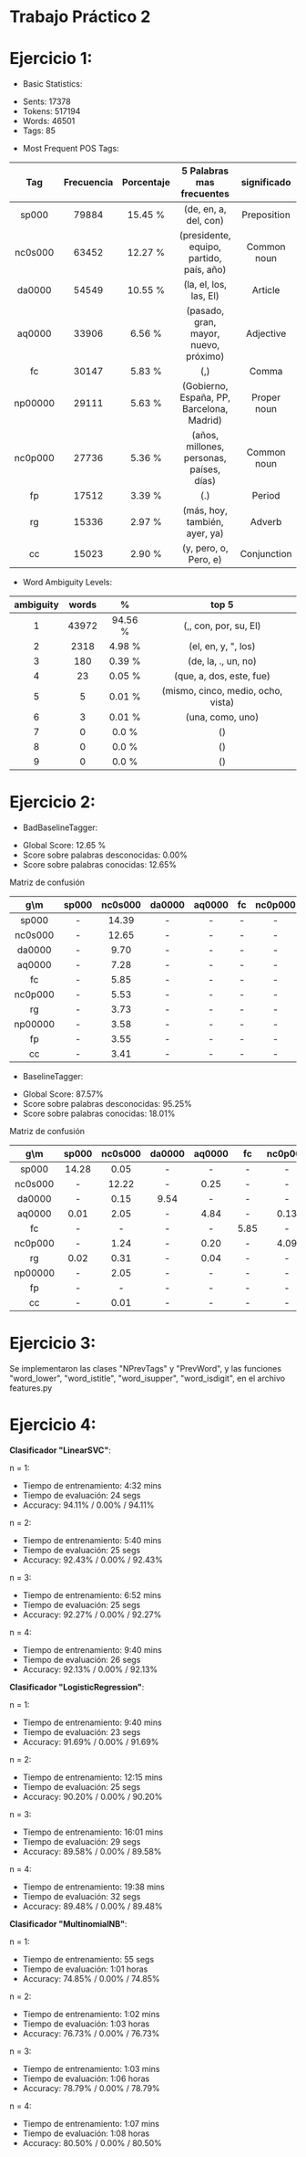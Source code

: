 Trabajo Práctico 2
==================


Ejercicio 1:
============

- Basic Statistics:

* Sents: 17378
* Tokens: 517194
* Words: 46501
* Tags: 85


- Most Frequent POS Tags:

|   Tag    | Frecuencia | Porcentaje |         5 Palabras mas frecuentes         |     significado    |
|:--------:|:----------:|:----------:|:-----------------------------------------:|:------------------:|
|  sp000   |   79884    |   15.45 %  |           (de, en, a, del, con)           |	   Preposition	  |
| nc0s000  |   63452    |   12.27 %  |  (presidente, equipo, partido, país, año) |	   Common noun	  |
|  da0000  |   54549    |   10.55 %  |           (la, el, los, las, El)          | 	   Article		  |
|  aq0000  |   33906    |   6.56 %   |    (pasado, gran, mayor, nuevo, próximo)  |	   Adjective	  |
|    fc    |   30147    |   5.83 %   |                    (,)                    |	   Comma		  |
| np00000  |   29111    |   5.63 %   | (Gobierno, España, PP, Barcelona, Madrid) |	   Proper noun    |
| nc0p000  |   27736    |   5.36 %   |  (años, millones, personas, países, días) |     Common noun    |
|    fp    |   17512    |   3.39 %   |                    (.)                    |     Period         |
|    rg    |   15336    |   2.97 %   |        (más, hoy, también, ayer, ya)      |     Adverb         |
|    cc    |   15023    |   2.90 %   |           (y, pero, o, Pero, e)           |	   Conjunction    |


- Word Ambiguity Levels:

| ambiguity  | words     |     %      |              top 5                 |
|:----------:|:---------:|:----------:|:----------------------------------:|
|     1      |   43972   |   94.56 %  |        (,, con, por, su, El)       |
|     2      |   2318    |   4.98 %   |         (el, en, y, ", los)        |
|     3      |    180    |   0.39 %   |         (de, la, ., un, no)        |
|     4      |    23     |   0.05 %   |      (que, a, dos, este, fue)      |
|     5      |     5     |   0.01 %   | (mismo, cinco, medio, ocho, vista) |
|     6      |     3     |   0.01 %   |          (una, como, uno)          |					
|     7      |     0     |    0.0 %   |              ()                    |					
|     8      |     0     |    0.0 %   |              ()                    |					
|     9      |     0     |    0.0 %   |              ()                    |




Ejercicio 2:
============


- BadBaselineTagger:

* Global Score: 12.65 %
* Score sobre palabras desconocidas: 0.00%
* Score sobre palabras conocidas: 12.65%

Matriz de confusión


|  g\m    |  sp000  | nc0s000 | da0000  | aq0000  |   fc    | nc0p000 |   rg    | np00000 |   fp    |   cc    |
|:-------:|:-------:|:-------:|:-------:|:-------:|:-------:|:-------:|:-------:|:-------:|:-------:|:-------:|
|  sp000  |    -    |  14.39  |    -    |    -    |    -    |    -    |    -    |    -    |    -    |    -    |
| nc0s000 |    -    |  12.65  |    -    |    -    |    -    |    -    |    -    |    -    |    -    |    -    |
| da0000  |    -    |   9.70  |    -    |    -    |    -    |    -    |    -    |    -    |    -    |    -    |
| aq0000  |    -    |   7.28  |    -    |    -    |    -    |    -    |    -    |    -    |    -    |    -    |
|   fc    |    -    |   5.85  |    -    |    -    |    -    |    -    |    -    |    -    |    -    |    -    |
| nc0p000 |    -    |   5.53  |    -    |    -    |    -    |    -    |    -    |    -    |    -    |    -    |
|   rg    |    -    |   3.73  |    -    |    -    |    -    |    -    |    -    |    -    |    -    |    -    |
| np00000 |    -    |   3.58  |    -    |    -    |    -    |    -    |    -    |    -    |    -    |    -    |
|   fp    |    -    |   3.55  |    -    |    -    |    -    |    -    |    -    |    -    |    -    |    -    |
|   cc    |    -    |   3.41  |    -    |    -    |    -    |    -    |    -    |    -    |    -    |    -    |



- BaselineTagger:

* Global Score: 87.57%
* Score sobre palabras desconocidas: 95.25%
* Score sobre palabras conocidas: 18.01%

Matriz de confusión


|  g\m    |  sp000  | nc0s000 | da0000  | aq0000  |   fc    | nc0p000 |   rg    | np00000 |   fp    |   cc    |
|:-------:|:-------:|:-------:|:-------:|:-------:|:-------:|:-------:|:-------:|:-------:|:-------:|:-------:|
|  sp000  |  14.28  |  0.05   |    -    |    -    |    -    |    -    |  0.01   |    -    |    -    |    -    |
| nc0s000 |    -    |  12.22  |    -    |  0.25   |    -    |    -    |  0.03   |    -    |    -    |    -    |
| da0000  |    -    |  0.15   |  9.54   |    -    |    -    |    -    |    -    |    -    |    -    |    -    |
| aq0000  |  0.01   |  2.05   |    -    |  4.84   |    -    |  0.13   |    -    |    -    |    -    |    -    |
|   fc    |    -    |    -    |    -    |    -    |  5.85   |    -    |    -    |    -    |    -    |    -    |
| nc0p000 |    -    |  1.24   |    -    |  0.20   |    -    |  4.09   |    -    |    -    |    -    |    -    |
|   rg    |  0.02   |  0.31   |    -    |  0.04   |    -    |    -    |  3.27   |    -    |    -    |  0.02   |
| np00000 |    -    |  2.05   |    -    |    -    |    -    |    -    |    -    |  1.52   |    -    |    -    |
|   fp    |    -    |    -    |    -    |    -    |    -    |    -    |    -    |    -    |  3.55   |    -    |
|   cc    |    -    |  0.01   |    -    |    -    |    -    |    -    |  0.05   |    -    |    -    |  3.34   |



Ejercicio 3:
============

Se implementaron las clases "NPrevTags" y "PrevWord", y las funciones "word_lower", "word_istitle", "word_isupper", "word_isdigit", en el archivo features.py


Ejercicio 4:
============

**Clasificador "LinearSVC"**:

n = 1:
* Tiempo de entrenamiento: 4:32 mins
* Tiempo de evaluación: 24 segs
* Accuracy: 94.11% / 0.00% / 94.11%

n = 2:
* Tiempo de entrenamiento: 5:40 mins
* Tiempo de evaluación: 25 segs
* Accuracy: 92.43% / 0.00% / 92.43%

n = 3:
* Tiempo de entrenamiento: 6:52 mins
* Tiempo de evaluación: 25 segs
* Accuracy: 92.27% / 0.00% / 92.27%

n = 4:
* Tiempo de entrenamiento: 9:40 mins
* Tiempo de evaluación: 26 segs
* Accuracy: 92.13% / 0.00% / 92.13%



**Clasificador "LogisticRegression"**:

n = 1:
* Tiempo de entrenamiento: 9:40 mins
* Tiempo de evaluación: 23 segs
* Accuracy: 91.69% / 0.00% / 91.69%

n = 2:
* Tiempo de entrenamiento: 12:15 mins
* Tiempo de evaluación: 25 segs
* Accuracy: 90.20% / 0.00% / 90.20%

n = 3:
* Tiempo de entrenamiento: 16:01 mins
* Tiempo de evaluación: 29 segs
* Accuracy: 89.58% / 0.00% / 89.58%

n = 4:
* Tiempo de entrenamiento: 19:38 mins
* Tiempo de evaluación: 32 segs
* Accuracy: 89.48% / 0.00% / 89.48%



**Clasificador "MultinomialNB"**:

n = 1:
* Tiempo de entrenamiento: 55 segs
* Tiempo de evaluación: 1:01 horas
* Accuracy: 74.85% / 0.00% / 74.85%

n = 2:
* Tiempo de entrenamiento: 1:02 mins
* Tiempo de evaluación: 1:03 horas
* Accuracy: 76.73% / 0.00% / 76.73%

n = 3:
* Tiempo de entrenamiento: 1:03 mins
* Tiempo de evaluación: 1:06 horas
* Accuracy: 78.79% / 0.00% / 78.79%

n = 4:
* Tiempo de entrenamiento: 1:07 mins
* Tiempo de evaluación: 1:08 horas
* Accuracy: 80.50% / 0.00% / 80.50%

